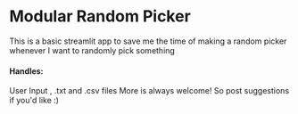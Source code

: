 # Modular Random Picker
This is a basic streamlit app to save me the time of making a random picker whenever I want to randomly pick something
#### Handles:
User Input , .txt and .csv files
More is always welcome! So post suggestions if you'd like :)
